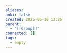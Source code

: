 ```yaml
---
aliases: 
anki: false
created: 2025-05-10 13:26
parent:
  - "[[Group]]"
connected: []
tags:
  - empty
---
```

